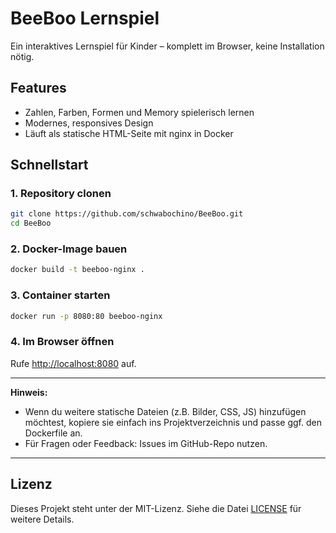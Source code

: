 # BeeBoo Lernspiel

Ein interaktives Lernspiel für Kinder – komplett im Browser, keine Installation nötig.

## Features
- Zahlen, Farben, Formen und Memory spielerisch lernen
- Modernes, responsives Design
- Läuft als statische HTML-Seite mit nginx in Docker

## Schnellstart

### 1. Repository clonen

```bash
git clone https://github.com/schwabochino/BeeBoo.git
cd BeeBoo
```

### 2. Docker-Image bauen

```bash
docker build -t beeboo-nginx .
```

### 3. Container starten

```bash
docker run -p 8080:80 beeboo-nginx
```

### 4. Im Browser öffnen

Rufe [http://localhost:8080](http://localhost:8080) auf.

---

**Hinweis:**
- Wenn du weitere statische Dateien (z.B. Bilder, CSS, JS) hinzufügen möchtest, kopiere sie einfach ins Projektverzeichnis und passe ggf. den Dockerfile an.
- Für Fragen oder Feedback: Issues im GitHub-Repo nutzen. 

---

## Lizenz

Dieses Projekt steht unter der MIT-Lizenz. Siehe die Datei [LICENSE](LICENSE) für weitere Details. 